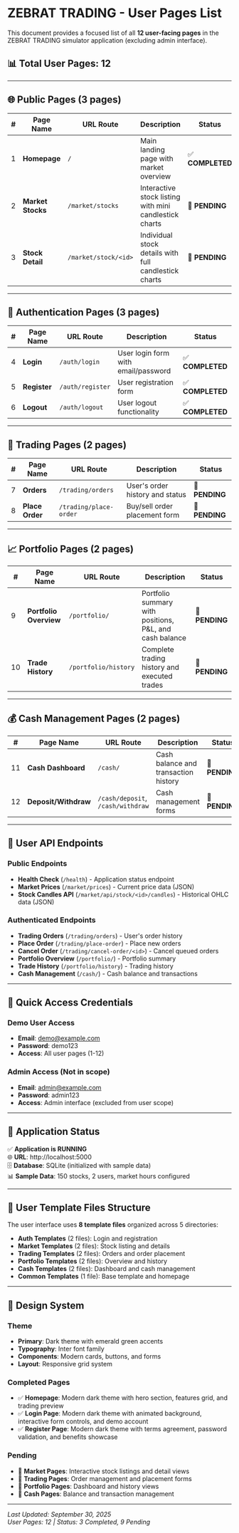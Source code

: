 # ZEBRAT TRADING - User Pages List

This document provides a focused list of all **12 user-facing pages** in the ZEBRAT TRADING simulator application (excluding admin interface).

## 📊 **Total User Pages: 12**

---

## 🌐 **Public Pages (3 pages)**

| # | Page Name | URL Route | Description | Status |
|---|-----------|-----------|-------------|---------|
| 1 | **Homepage** | `/` | Main landing page with market overview | ✅ **COMPLETED** |
| 2 | **Market Stocks** | `/market/stocks` | Interactive stock listing with mini candlestick charts | 🔄 **PENDING** |
| 3 | **Stock Detail** | `/market/stock/<id>` | Individual stock details with full candlestick charts | 🔄 **PENDING** |

---

## 🔐 **Authentication Pages (3 pages)**

| # | Page Name | URL Route | Description | Status |
|---|-----------|-----------|-------------|---------|
| 4 | **Login** | `/auth/login` | User login form with email/password | ✅ **COMPLETED** |
| 5 | **Register** | `/auth/register` | User registration form | ✅ **COMPLETED** |
| 6 | **Logout** | `/auth/logout` | User logout functionality | ✅ **COMPLETED** |

---

## 💼 **Trading Pages (2 pages)**

| # | Page Name | URL Route | Description | Status |
|---|-----------|-----------|-------------|---------|
| 7 | **Orders** | `/trading/orders` | User's order history and status | 🔄 **PENDING** |
| 8 | **Place Order** | `/trading/place-order` | Buy/sell order placement form | 🔄 **PENDING** |

---

## 📈 **Portfolio Pages (2 pages)**

| # | Page Name | URL Route | Description | Status |
|---|-----------|-----------|-------------|---------|
| 9 | **Portfolio Overview** | `/portfolio/` | Portfolio summary with positions, P&L, and cash balance | 🔄 **PENDING** |
| 10 | **Trade History** | `/portfolio/history` | Complete trading history and executed trades | 🔄 **PENDING** |

---

## 💰 **Cash Management Pages (2 pages)**

| # | Page Name | URL Route | Description | Status |
|---|-----------|-----------|-------------|---------|
| 11 | **Cash Dashboard** | `/cash/` | Cash balance and transaction history | 🔄 **PENDING** |
| 12 | **Deposit/Withdraw** | `/cash/deposit`, `/cash/withdraw` | Cash management forms | 🔄 **PENDING** |

---

## 🔧 **User API Endpoints**

### **Public Endpoints**
- **Health Check** (`/health`) - Application status endpoint
- **Market Prices** (`/market/prices`) - Current price data (JSON)
- **Stock Candles API** (`/market/api/stock/<id>/candles`) - Historical OHLC data (JSON)

### **Authenticated Endpoints**
- **Trading Orders** (`/trading/orders`) - User's order history
- **Place Order** (`/trading/place-order`) - Place new orders
- **Cancel Order** (`/trading/cancel-order/<id>`) - Cancel queued orders
- **Portfolio Overview** (`/portfolio/`) - Portfolio summary
- **Trade History** (`/portfolio/history`) - Trading history
- **Cash Management** (`/cash/`) - Cash balance and transactions

---

## 🎯 **Quick Access Credentials**

### **Demo User Access**
- **Email**: demo@example.com
- **Password**: demo123
- **Access**: All user pages (1-12)

### **Admin Access** (Not in scope)
- **Email**: admin@example.com
- **Password**: admin123
- **Access**: Admin interface (excluded from user scope)

---

## 🚀 **Application Status**

✅ **Application is RUNNING**  
🌐 **URL**: http://localhost:5000  
🗄️ **Database**: SQLite (initialized with sample data)  
📊 **Sample Data**: 150 stocks, 2 users, market hours configured  

---

## 📁 **User Template Files Structure**

The user interface uses **8 template files** organized across 5 directories:

- **Auth Templates** (2 files): Login and registration
- **Market Templates** (2 files): Stock listing and details
- **Trading Templates** (2 files): Orders and order placement
- **Portfolio Templates** (2 files): Overview and history
- **Cash Templates** (2 files): Dashboard and cash management
- **Common Templates** (1 file): Base template and homepage

---

## 🎨 **Design System**

### **Theme**
- **Primary**: Dark theme with emerald green accents
- **Typography**: Inter font family
- **Components**: Modern cards, buttons, and forms
- **Layout**: Responsive grid system

### **Completed Pages**
- ✅ **Homepage**: Modern dark theme with hero section, features grid, and trading preview
- ✅ **Login Page**: Modern dark theme with animated background, interactive form controls, and demo account
- ✅ **Register Page**: Modern dark theme with terms agreement, password validation, and benefits showcase

### **Pending**
- 🔄 **Market Pages**: Interactive stock listings and detail views
- 🔄 **Trading Pages**: Order management and placement forms
- 🔄 **Portfolio Pages**: Dashboard and history views
- 🔄 **Cash Pages**: Balance and transaction management

---

*Last Updated: September 30, 2025*  
*User Pages: 12 | Status: 3 Completed, 9 Pending*
